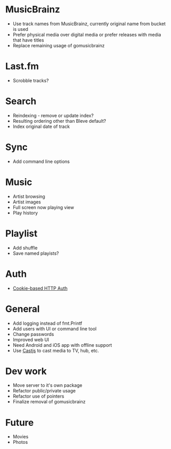 # MusicBrainz

* Use track names from MusicBrainz, currently original name from bucket is used
* Prefer physical media over digital media or prefer releases with media that have titles
* Replace remaining usage of gomusicbrainz

# Last.fm

* Scrobble tracks?

# Search

* Reindexing - remove or update index?
* Resulting ordering other than Bleve default?
* Index original date of track

# Sync

* Add command line options

# Music

* Artist browsing
* Artist images
* Full screen now playing view
* Play history

# Playlist

* Add shuffle
* Save named playists?

# Auth

* [Cookie-based HTTP Auth](https://tools.ietf.org/html/draft-broyer-http-cookie-auth-00)

# General

* Add logging instead of fmt.Printf
* Add users with UI or command line tool
* Change passwords
* Improved web UI
* Need Android and iOS app with offline support
* Use [Castjs](https://github.com/Fenny/Castjs) to cast media to TV, hub, etc.

# Dev work

* Move server to it's own package
* Refactor public/private usage
* Refactor use of pointers
* Finalize removal of gomusicbrainz

# Future

* Movies
* Photos
